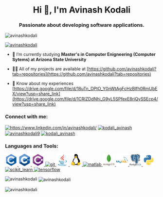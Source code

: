 <h1 align="center">Hi 👋, I'm Avinash Kodali</h1>
<h3 align="center">Passionate about developing software applications.</h3>

<p align="left"> <img src="https://komarev.com/ghpvc/?username=avinashkodali&label=Profile%20views&color=0e75b6&style=flat" alt="avinashkodali" /> </p>

<p align="left"> <a href="https://github.com/ryo-ma/github-profile-trophy"><img src="https://github-profile-trophy.vercel.app/?username=avinashkodali" alt="avinashkodali" /></a> </p>

- 🔭 I’m currently studying **Master's in Computer Enigneering (Computer Sytems) at Arizona State University**

- 👨‍💻 All of my projects are available at [https://github.com/avinashkodali?tab=repositories](https://github.com/avinashkodali?tab=repositories)

- 📄 Know about my experiences [https://drive.google.com/file/d/18uTn_DPtO_Y0nWtAgFcHzBlfh0RmUbEX/view?usp=share_link](https://drive.google.com/file/d/1CRlZDdNhj_G9yL5SPfexE8riQySSEcp4/view?usp=share_link)

<h3 align="left">Connect with me:</h3>
<p align="left">
<a href="https://linkedin.com/in/https://www.linkedin.com/in/avinashkodali/" target="blank"><img align="center" src="https://raw.githubusercontent.com/rahuldkjain/github-profile-readme-generator/master/src/images/icons/Social/linked-in-alt.svg" alt="https://www.linkedin.com/in/avinashkodali/" height="30" width="40" /></a>
<a href="https://www.codechef.com/users/kodali_avinash" target="blank"><img align="center" src="https://cdn.jsdelivr.net/npm/simple-icons@3.1.0/icons/codechef.svg" alt="kodali_avinash" height="30" width="40" /></a>
<a href="https://www.hackerrank.com/avinashkodali9" target="blank"><img align="center" src="https://raw.githubusercontent.com/rahuldkjain/github-profile-readme-generator/master/src/images/icons/Social/hackerrank.svg" alt="avinashkodali9" height="30" width="40" /></a>
<a href="https://codeforces.com/profile/kodali_avinash" target="blank"><img align="center" src="https://raw.githubusercontent.com/rahuldkjain/github-profile-readme-generator/master/src/images/icons/Social/codeforces.svg" alt="kodali_avinash" height="30" width="40" /></a>
</p>

<h3 align="left">Languages and Tools:</h3>
<p align="left"> <a href="https://www.cprogramming.com/" target="_blank" rel="noreferrer"> <img src="https://raw.githubusercontent.com/devicons/devicon/master/icons/c/c-original.svg" alt="c" width="40" height="40"/> </a> <a href="https://www.w3schools.com/cpp/" target="_blank" rel="noreferrer"> <img src="https://raw.githubusercontent.com/devicons/devicon/master/icons/cplusplus/cplusplus-original.svg" alt="cplusplus" width="40" height="40"/> </a> <a href="https://www.w3schools.com/cs/" target="_blank" rel="noreferrer"> <img src="https://raw.githubusercontent.com/devicons/devicon/master/icons/csharp/csharp-original.svg" alt="csharp" width="40" height="40"/> </a> <a href="https://git-scm.com/" target="_blank" rel="noreferrer"> <img src="https://www.vectorlogo.zone/logos/git-scm/git-scm-icon.svg" alt="git" width="40" height="40"/> </a> <a href="https://www.java.com" target="_blank" rel="noreferrer"> <img src="https://raw.githubusercontent.com/devicons/devicon/master/icons/java/java-original.svg" alt="java" width="40" height="40"/> </a> <a href="https://www.linux.org/" target="_blank" rel="noreferrer"> <img src="https://raw.githubusercontent.com/devicons/devicon/master/icons/linux/linux-original.svg" alt="linux" width="40" height="40"/> </a> <a href="https://www.mathworks.com/" target="_blank" rel="noreferrer"> <img src="https://upload.wikimedia.org/wikipedia/commons/2/21/Matlab_Logo.png" alt="matlab" width="40" height="40"/> </a> <a href="https://www.mongodb.com/" target="_blank" rel="noreferrer"> <img src="https://raw.githubusercontent.com/devicons/devicon/master/icons/mongodb/mongodb-original-wordmark.svg" alt="mongodb" width="40" height="40"/> </a> <a href="https://www.mysql.com/" target="_blank" rel="noreferrer"> <img src="https://raw.githubusercontent.com/devicons/devicon/master/icons/mysql/mysql-original-wordmark.svg" alt="mysql" width="40" height="40"/> </a> <a href="https://www.postgresql.org" target="_blank" rel="noreferrer"> <img src="https://raw.githubusercontent.com/devicons/devicon/master/icons/postgresql/postgresql-original-wordmark.svg" alt="postgresql" width="40" height="40"/> </a> <a href="https://www.python.org" target="_blank" rel="noreferrer"> <img src="https://raw.githubusercontent.com/devicons/devicon/master/icons/python/python-original.svg" alt="python" width="40" height="40"/> </a> <a href="https://scikit-learn.org/" target="_blank" rel="noreferrer"> <img src="https://upload.wikimedia.org/wikipedia/commons/0/05/Scikit_learn_logo_small.svg" alt="scikit_learn" width="40" height="40"/> </a> <a href="https://www.tensorflow.org" target="_blank" rel="noreferrer"> <img src="https://www.vectorlogo.zone/logos/tensorflow/tensorflow-icon.svg" alt="tensorflow" width="40" height="40"/> </a> </p>

<p><img align="left" src="https://github-readme-stats.vercel.app/api/top-langs?username=avinashkodali&show_icons=true&locale=en&layout=compact" alt="avinashkodali" /></p>

<p>&nbsp;<img align="center" src="https://github-readme-stats.vercel.app/api?username=avinashkodali&show_icons=true&locale=en" alt="avinashkodali" /></p>

<p><img align="center" src="https://github-readme-streak-stats.herokuapp.com/?user=avinashkodali&" alt="avinashkodali" /></p>
